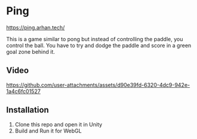 # Ping
https://ping.arhan.tech/

This is a game similar to pong but instead of controlling the paddle, you control the ball. You have to try and dodge the paddle and score in a green goal zone behind it.
## Video
https://github.com/user-attachments/assets/d90e39fd-6320-4dc9-942e-1a4c6fc01527

## Installation
1. Clone this repo and open it in Unity
2. Build and Run it for WebGL
